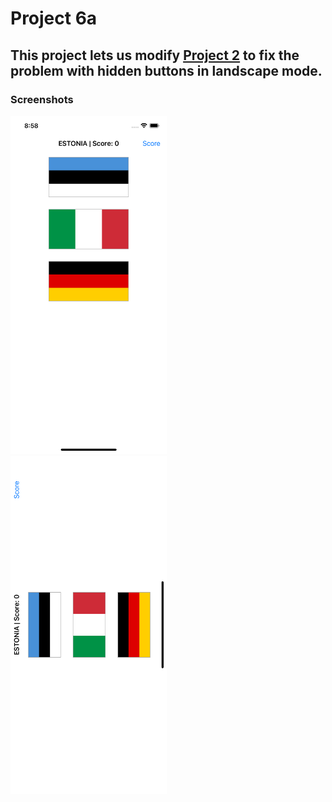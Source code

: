 # Project 6a

## This project lets us modify [Project 2](https://github.com/deathlezz/100-Days-of-Swift/tree/main/Projects/02-Project2) to fix the problem with hidden buttons in landscape mode.

### Screenshots

<img src="https://github.com/deathlezz/100-Days-of-Swift/blob/main/Projects/07-Project6/Project6a/Screenshots/Screenshot1.png" width=250> ‎ <img src="https://github.com/deathlezz/100-Days-of-Swift/blob/main/Projects/07-Project6/Project6a/Screenshots/Screenshot2.png" width=250>
